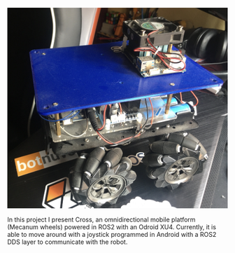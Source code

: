    ![Cross](/IMG_0219.jpg?raw=true "Cross Robot")

In this project I present Cross, an omnidirectional mobile platform (Mecanum wheels) powered in ROS2 with an Odroid XU4. Currently, it is able to move around with a joystick programmed in Android with a ROS2 DDS layer to communicate with the robot.
